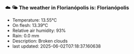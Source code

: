 ### ☁️ 🌤️  The weather in Florianópolis is: Florianópolis

- Temperature: 13.55°C
- On flesh: 13.39°C
- Relative air humidity: 93%
- Rain: 0.0 mm
- Description: Broken clouds
- last updated: 2025-06-02T07:18:37.160638
